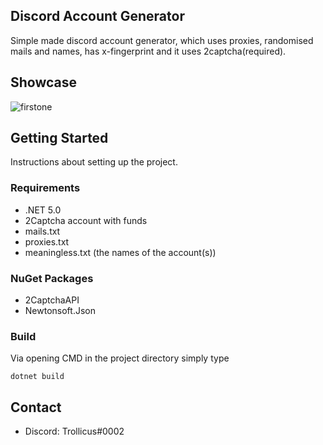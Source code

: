 ## Discord Account Generator
Simple made discord account generator, which uses proxies, randomised mails and names, has x-fingerprint and it uses 2captcha(required).

## Showcase

![firstone](https://gyazo.com/cdb54c2870e43dd0c03ae9dd63565a99.gif)

## Getting Started

Instructions about setting up the project.

### Requirements

* .NET 5.0
* 2Captcha account with funds
* mails.txt
* proxies.txt
* meaningless.txt (the names of the account(s))

### NuGet Packages

* 2CaptchaAPI
* Newtonsoft.Json

### Build

Via opening CMD in the project directory simply type

```
dotnet build
```
## Contact

* Discord: Trollicus#0002
